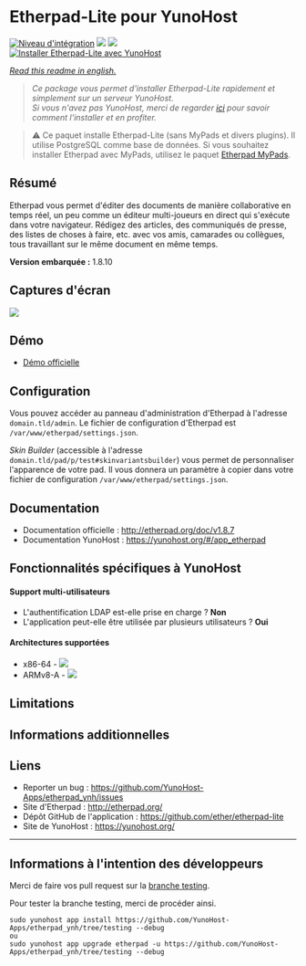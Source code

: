 # Etherpad-Lite pour YunoHost

[![Niveau d'intégration](https://dash.yunohost.org/integration/etherpad.svg)](https://dash.yunohost.org/appci/app/etherpad) ![](https://ci-apps.yunohost.org/ci/badges/etherpad.status.svg) ![](https://ci-apps.yunohost.org/ci/badges/etherpad.maintain.svg)  
[![Installer Etherpad-Lite avec YunoHost](https://install-app.yunohost.org/install-with-yunohost.svg)](https://install-app.yunohost.org/?app=etherpad)

*[Read this readme in english.](./README.md)*

> *Ce package vous permet d'installer Etherpad-Lite rapidement et simplement sur un serveur YunoHost.  
Si vous n'avez pas YunoHost, merci de regarder [ici](https://yunohost.org/#/install_fr) pour savoir comment l'installer et en profiter.*

> :warning: Ce paquet installe Etherpad-Lite (sans MyPads et divers plugins). Il utilise PostgreSQL comme base de données.
> Si vous souhaitez installer Etherpad avec MyPads, utilisez le paquet [Etherpad MyPads](https://github.com/YunoHost-Apps/etherpad_mypads_ynh).

## Résumé
Etherpad vous permet d'éditer des documents de manière collaborative en temps réel, un peu comme un éditeur multi-joueurs en direct qui s'exécute dans votre navigateur. Rédigez des articles, des communiqués de presse, des listes de choses à faire, etc. avec vos amis, camarades ou collègues, tous travaillant sur le même document en même temps.

**Version embarquée :** 1.8.10

## Captures d'écran

![](https://etherpad.org/img/etherpad_demo.gif)

## Démo

* [Démo officielle](https://video.etherpad.com/)

## Configuration

Vous pouvez accéder au panneau d'administration d'Etherpad à l'adresse `domain.tld/admin`. Le fichier de configuration d'Etherpad est `/var/www/etherpad/settings.json`.

*Skin Builder* (accessible à l'adresse `domain.tld/pad/p/test#skinvariantsbuilder`) vous permet de personnaliser l'apparence de votre pad. Il vous donnera un paramètre à copier dans votre fichier de configuration `/var/www/etherpad/settings.json`.

## Documentation

 * Documentation officielle : http://etherpad.org/doc/v1.8.7
 * Documentation YunoHost : https://yunohost.org/#/app_etherpad

## Fonctionnalités spécifiques à YunoHost

#### Support multi-utilisateurs

 * L'authentification LDAP est-elle prise en charge ? **Non**
 * L'application peut-elle être utilisée par plusieurs utilisateurs ? **Oui**

#### Architectures supportées

* x86-64 - [![](https://ci-apps.yunohost.org/ci/logs/etherpad%20%28Apps%29.svg)](https://ci-apps.yunohost.org/ci/apps/etherpad/)
* ARMv8-A - [![](https://ci-apps-arm.yunohost.org/ci/logs/etherpad%20%28Apps%29.svg)](https://ci-apps-arm.yunohost.org/ci/apps/etherpad/)

## Limitations

## Informations additionnelles

## Liens

 * Reporter un bug : https://github.com/YunoHost-Apps/etherpad_ynh/issues
 * Site d'Etherpad : http://etherpad.org/
 * Dépôt GitHub de l'application : https://github.com/ether/etherpad-lite
 * Site de YunoHost : https://yunohost.org/

---

## Informations à l'intention des développeurs

Merci de faire vos pull request sur la [branche testing](https://github.com/YunoHost-Apps/etherpad_ynh/tree/testing).

Pour tester la branche testing, merci de procéder ainsi.
```
sudo yunohost app install https://github.com/YunoHost-Apps/etherpad_ynh/tree/testing --debug
ou
sudo yunohost app upgrade etherpad -u https://github.com/YunoHost-Apps/etherpad_ynh/tree/testing --debug
```
